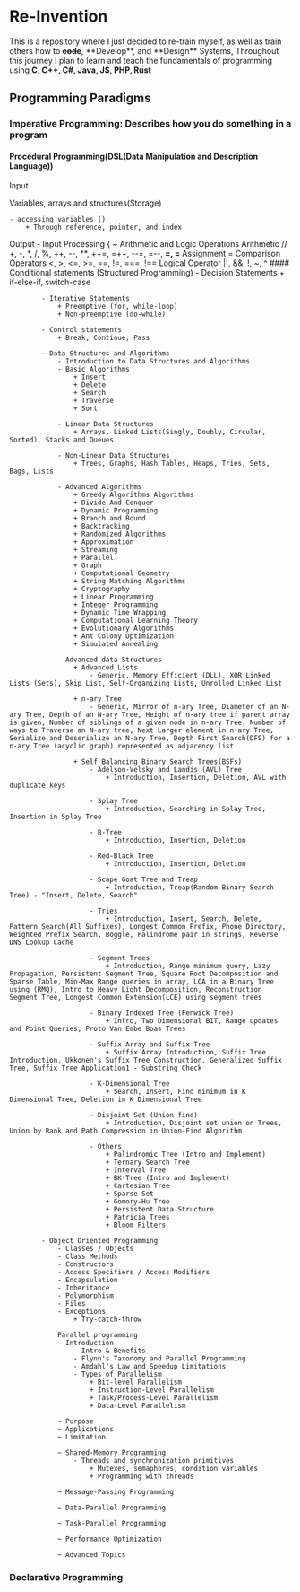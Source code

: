 <h1> Re-Invention </h1>
<p>This is a repository where I just decided to re-train myself, as well as train others how to <b><strike>code</strike></b>, **Develop**, and **Design** Systems, Throughout this journey I plan to learn and teach the fundamentals of programming using <b>C, C++, C#, Java, JS, PHP, Rust</b></p>

## Programming Paradigms
### Imperative Programming: Describes how you do something in a program
#### Procedural Programming(DSL(Data Manipulation and Description Language))

Input

Variables, arrays and structures(Storage)

    - accessing variables ()
        + Through reference, pointer, and index
Output - Input
Processing {
    ~ Arithmetic and Logic Operations
         Arithmetic
            // +, -, *, /, %, ++, --, **, ++=, =++, --=, =--, **=, =**
            Assignment
            =
            Comparison Operators
            <, >, <=, >=, ==, !=, ===, !==
            Logical Operator
            ||, &&, !, ~, ^
        #### Conditional statements (Structured Programming)
            - Decision Statements
                + if-else-if, switch-case

            - Iterative Statements
                + Preemptive (for, while-loop)
                + Non-preemptive (do-while)

            - Control statements
                + Break, Continue, Pass

            - Data Structures and Algorithms
                - Introduction to Data Structures and Algorithms
                - Basic Algorithms
                    + Insert
                    + Delete
                    + Search
                    + Traverse
                    + Sort

                - Linear Data Structures
                    + Arrays, Linked Lists(Singly, Doubly, Circular, Sorted), Stacks and Queues

                - Non-Linear Data Structures
                    + Trees, Graphs, Hash Tables, Heaps, Tries, Sets, Bags, Lists

                - Advanced Algorithms
                    + Greedy Algorithms Algorithms
                    + Divide And Conquer
                    + Dynamic Programming
                    + Branch and Bound
                    + Backtracking
                    + Randomized Algorithms
                    + Approximation
                    + Streaming
                    + Parallel
                    + Graph
                    + Computational Geometry
                    + String Matching Algorithms
                    + Cryptography
                    + Linear Programming
                    + Integer Programming
                    + Dynamic Time Wrapping
                    + Computational Learning Theory
                    + Evolutionary Algorithms
                    + Ant Colony Optimization
                    + Simulated Annealing

                - Advanced data Structures
                    + Advanced Lists
                        - Generic, Memory Efficient (DLL), XOR Linked Lists (Sets), Skip List, Self-Organizing Lists, Unrolled Linked List

                    + n-ary Tree
                        - Generic, Mirror of n-ary Tree, Diameter of an N-ary Tree, Depth of an N-ary Tree, Height of n-ary tree if parent array is given, Number of siblings of a given node in n-ary Tree, Number of ways to Traverse an N-ary tree, Next Larger element in n-ary Tree, Serialize and Deserialize an N-ary Tree, Depth First Search(DFS) for a n-ary Tree (acyclic graph) represented as adjacency list

                    + Self Balancing Binary Search Trees(BSFs)
                        - Adelson-Velsky and Landis (AVL) Tree
                            + Introduction, Insertion, Deletion, AVL with duplicate keys

                        - Splay Tree
                            + Introduction, Searching in Splay Tree, Insertion in Splay Tree

                        - B-Tree
                            + Introduction, Insertion, Deletion

                        - Red-Black Tree
                            + Introduction, Insertion, Deletion

                        - Scape Goat Tree and Treap
                            + Introduction, Treap(Random Binary Search Tree) - "Insert, Delete, Search"

                        - Tries
                            + Introduction, Insert, Search, Delete, Pattern Search(All Suffixes), Longest Common Prefix, Phone Directory, Weighted Prefix Search, Boggle, Palindrome pair in strings, Reverse DNS Lookup Cache

                        - Segment Trees
                            + Introduction, Range minimum query, Lazy Propagation, Persistent Segment Tree, Square Root Decomposition and Sparse Table, Min-Max Range queries in array, LCA in a Binary Tree using (RMQ), Intro to Heavy Light Decomposition, Reconstruction Segment Tree, Longest Common Extension(LCE) using segment trees

                        - Binary Indexed Tree (Fenwick Tree)
                            + Intro, Two Dimensional BIT, Range updates and Point Queries, Proto Van Embe Boas Trees

                        - Suffix Array and Suffix Tree
                            + Suffix Array Introduction, Suffix Tree Introduction, Ukkonen's Suffix Tree Construction, Generalized Suffix Tree, Suffix Tree Application1 - Substring Check

                        - K-Dimensional Tree
                            + Search, Insert, Find minimum in K Dimensional Tree, Deletion in K Dimensional Tree

                        - Disjoint Set (Union find)
                            + Introduction, Disjoint set union on Trees, Union by Rank and Path Compression in Union-Find Algorithm

                        - Others
                            + Palindromic Tree (Intro and Implement)
                            + Ternary Search Tree
                            + Interval Tree
                            + BK-Tree (Intro and Implement)
                            + Cartesian Tree
                            + Sparse Set
                            + Gomory-Hu Tree
                            + Persistent Data Structure
                            + Patricia Trees
                            + Bloom Filters

            - Object Oriented Programming
                - Classes / Objects
                - Class Methods
                - Constructors
                - Access Specifiers / Access Modifiers
                - Encapsulation
                - Inheritance
                - Polymorphism
                - Files
                - Exceptions
                    + Try-catch-throw

                Parallel programming
                ~ Introduction
                    - Intro & Benefits
                    - Flynn's Taxonomy and Parallel Programming
                    - Amdahl's Law and Speedup Limitations
                    - Types of Parallelism
                        + Bit-level Parallelism
                        + Instruction-Level Parallelism
                        + Task/Process-Level Parallelism
                        + Data-Level Parallelism
            
                ~ Purpose
                ~ Applications
                ~ Limitation
            
                ~ Shared-Memory Programming
                    - Threads and synchronization primitives
                        + Mutexes, semaphores, condition variables
                        + Programming with threads
            
                ~ Message-Passing Programming
            
                ~ Data-Parallel Programming
            
                ~ Task-Parallel Programming
            
                ~ Performance Optimization
            
                ~ Advanced Topics

### Declarative Programming
